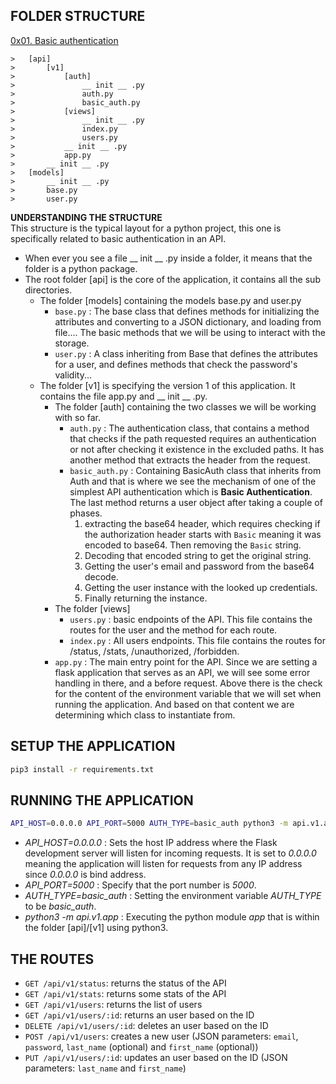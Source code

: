 ## FOLDER STRUCTURE



[0x01. Basic authentication](https://github.com/H-Asmaa/alx-backend-user-data/tree/main/0x01-Basic_authentication)
```
> 	[api]
> 		[v1]
> 			[auth]
> 				__ init __ .py
> 				auth.py
> 				basic_auth.py
> 			[views]
> 				__ init __ .py
> 				index.py
> 				users.py
> 			__ init __ .py
> 			app.py
> 		__ init __ .py
> 	[models]
> 		__ init __ .py
> 		base.py
> 		user.py
```

**UNDERSTANDING THE STRUCTURE**<br>
This structure is the typical layout for a python project, this one is specifically related to basic authentication in an API.
- When ever you see a file __ init __ .py inside a folder, it means that the folder is a python package.
- The root folder [api] is the core of the application, it contains all the sub directories.
	- The folder [models] containing the models base.py and user.py
		- `base.py` : The base class that defines methods for initializing the attributes and converting to a JSON dictionary, and loading from file.... The  basic methods that we will be using to interact with the storage.
		- `user.py` : A class inheriting from Base that defines the attributes for a user, and defines methods that check the password's validity...
	- The folder [v1] is specifying the version 1 of this application. It contains the file app.py and __ init __ .py.
		- The folder [auth] containing the two classes we will be working with so far.
			- `auth.py` : The authentication class, that contains a method that checks if the path requested requires an authentication or not after checking it existence in the excluded paths. It has another method that extracts the header from the request.
			- `basic_auth.py` : Containing BasicAuth class that inherits from Auth and that is where we see the mechanism of one of the simplest API authentication which is **Basic Authentication**. The last method returns a user object after taking a couple of phases.
				1. extracting the base64 header, which requires checking if the authorization header starts with `Basic` meaning it was encoded to base64. Then removing the `Basic` string.
				2. Decoding that encoded string to get the original string.
				3. Getting the user's email and password from the base64 decode.
				4. Getting the user instance with the looked up credentials.
				5. Finally returning the instance.
		- The folder [views]
			- `users.py` : basic endpoints of the API. This file contains the routes for the user and the method for each route.
			- `index.py` : All users endpoints. This file contains the routes for /status, /stats, /unauthorized, /forbidden.
		- `app.py` : The main entry point for  the API. Since we are setting a flask application that serves as an API, we will see some error handling in there, and a before request. Above there is the check for the content of the environment variable that we will set when running the application. And based on that content we are determining which class to instantiate from.
## SETUP THE APPLICATION
```bash
pip3 install -r requirements.txt
```
## RUNNING THE APPLICATION
```bash
API_HOST=0.0.0.0 API_PORT=5000 AUTH_TYPE=basic_auth python3 -m api.v1.app
```
- *API_HOST=0.0.0.0* : Sets the host IP address where the Flask development server will listen for incoming requests. It is set to *0.0.0.0* meaning the application will listen for requests from any IP address since *0.0.0.0* is bind address.
- *API_PORT=5000* : Specify that the port number is *5000*.
- *AUTH_TYPE=basic_auth* : Setting the environment variable *AUTH_TYPE* to be *basic_auth*.
- *python3 -m api.v1.app* : Executing the python module *app* that is within the folder [api]/[v1] using python3.
## THE ROUTES
- `GET /api/v1/status`: returns the status of the API
- `GET /api/v1/stats`: returns some stats of the API
- `GET /api/v1/users`: returns the list of users
- `GET /api/v1/users/:id`: returns an user based on the ID
- `DELETE /api/v1/users/:id`: deletes an user based on the ID
- `POST /api/v1/users`: creates a new user (JSON parameters: `email`, `password`, `last_name` (optional) and `first_name` (optional))
- `PUT /api/v1/users/:id`: updates an user based on the ID (JSON parameters: `last_name` and `first_name`)
